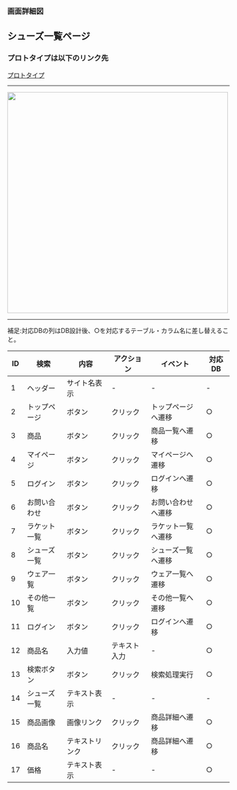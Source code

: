 ### 画面詳細図
## シューズ一覧ページ
### プロトタイプは以下のリンク先
[プロトタイプ](https://www.figma.com/file/xd5QU5AZieLSmIfT1NGZW3/original?node-id=30%3A1294)
*****
<img src="../img/シューズ一覧.png" width="500">

*****

補足:対応DBの列はDB設計後、○を対応するテーブル・カラム名に差し替えること。

| ID | 検索 | 内容 | アクション | イベント | 対応DB |
|----|-----|-----|---------|--------|-------|
|1|ヘッダー|サイト名表示|-|-|-|
|2|トップページ|ボタン|クリック|トップページへ遷移|○|
|3|商品|ボタン|クリック|商品一覧へ遷移|○|
|4|マイページ|ボタン|クリック|マイページへ遷移|○|
|5|ログイン|ボタン|クリック|ログインへ遷移|○|
|6|お問い合わせ|ボタン|クリック|お問い合わせへ遷移|○|
|7|ラケット一覧|ボタン|クリック|ラケット一覧へ遷移|○|
|8|シューズ一覧|ボタン|クリック|シューズ一覧へ遷移|○|
|9|ウェア一覧|ボタン|クリック|ウェア一覧へ遷移|○|
|10|その他一覧|ボタン|クリック|その他一覧へ遷移|○|
|11|ログイン|ボタン|クリック|ログインへ遷移|○|
|12|商品名|入力値|テキスト入力|-|○|
|13|検索ボタン|ボタン|クリック|検索処理実行|○|
|14|シューズ一覧|テキスト表示|-|-|-|
|15|商品画像|画像リンク|クリック|商品詳細へ遷移|○|
|16|商品名|テキストリンク|クリック|商品詳細へ遷移|○|
|17|価格|テキスト表示|-|-|○|

